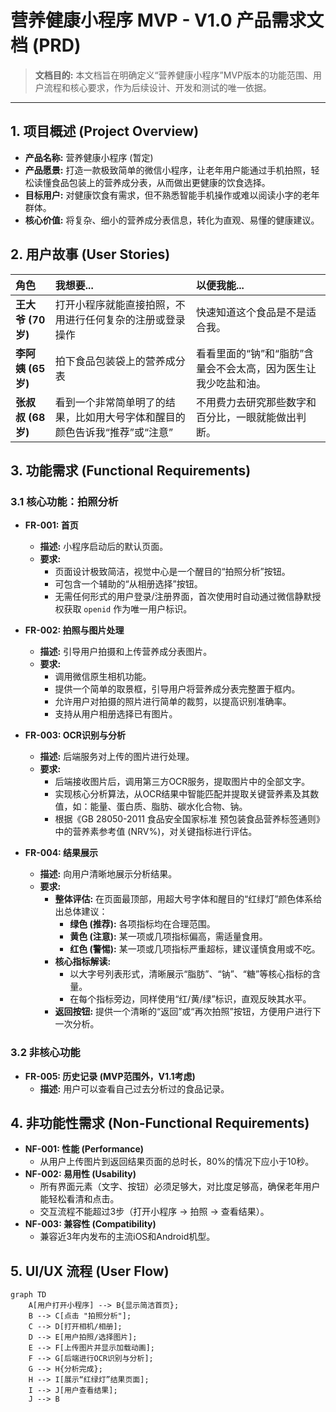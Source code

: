 # 营养健康小程序 MVP - V1.0 产品需求文档 (PRD)

> **文档目的:** 本文档旨在明确定义“营养健康小程序”MVP版本的功能范围、用户流程和核心要求，作为后续设计、开发和测试的唯一依据。

---

## 1. 项目概述 (Project Overview)

*   **产品名称:** 营养健康小程序 (暂定)
*   **产品愿景:** 打造一款极致简单的微信小程序，让老年用户能通过手机拍照，轻松读懂食品包装上的营养成分表，从而做出更健康的饮食选择。
*   **目标用户:** 对健康饮食有需求，但不熟悉智能手机操作或难以阅读小字的老年群体。
*   **核心价值:** 将复杂、细小的营养成分表信息，转化为直观、易懂的健康建议。

## 2. 用户故事 (User Stories)

| 角色 | 我想要... | 以便我能... |
| :--- | :--- | :--- |
| **王大爷 (70岁)** | 打开小程序就能直接拍照，不用进行任何复杂的注册或登录操作 | 快速知道这个食品是不是适合我。 |
| **李阿姨 (65岁)** | 拍下食品包装袋上的营养成分表 | 看看里面的“钠”和“脂肪”含量会不会太高，因为医生让我少吃盐和油。 |
| **张叔叔 (68岁)** | 看到一个非常简单明了的结果，比如用大号字体和醒目的颜色告诉我“推荐”或“注意” | 不用费力去研究那些数字和百分比，一眼就能做出判断。 |

## 3. 功能需求 (Functional Requirements)

### 3.1 核心功能：拍照分析

*   **FR-001: 首页**
    *   **描述:** 小程序启动后的默认页面。
    *   **要求:**
        *   页面设计极致简洁，视觉中心是一个醒目的“拍照分析”按钮。
        *   可包含一个辅助的“从相册选择”按钮。
        *   无需任何形式的用户登录/注册界面，首次使用时自动通过微信静默授权获取 `openid` 作为唯一用户标识。

*   **FR-002: 拍照与图片处理**
    *   **描述:** 引导用户拍摄和上传营养成分表图片。
    *   **要求:**
        *   调用微信原生相机功能。
        *   提供一个简单的取景框，引导用户将营养成分表完整置于框内。
        *   允许用户对拍摄的照片进行简单的裁剪，以提高识别准确率。
        *   支持从用户相册选择已有图片。

*   **FR-003: OCR识别与分析**
    *   **描述:** 后端服务对上传的图片进行处理。
    *   **要求:**
        *   后端接收图片后，调用第三方OCR服务，提取图片中的全部文字。
        *   实现核心分析算法，从OCR结果中智能匹配并提取关键营养素及其数值，如：能量、蛋白质、脂肪、碳水化合物、钠。
        *   根据《GB 28050-2011 食品安全国家标准 预包装食品营养标签通则》中的营养素参考值 (NRV%)，对关键指标进行评估。

*   **FR-004: 结果展示**
    *   **描述:** 向用户清晰地展示分析结果。
    *   **要求:**
        *   **整体评估:** 在页面最顶部，用超大号字体和醒目的“红绿灯”颜色体系给出总体建议：
            *   **绿色 (推荐):** 各项指标均在合理范围。
            *   **黄色 (注意):** 某一项或几项指标偏高，需适量食用。
            *   **红色 (警惕):** 某一项或几项指标严重超标，建议谨慎食用或不吃。
        *   **核心指标解读:**
            *   以大字号列表形式，清晰展示“脂肪”、“钠”、“糖”等核心指标的含量。
            *   在每个指标旁边，同样使用“红/黄/绿”标识，直观反映其水平。
        *   **返回按钮:** 提供一个清晰的“返回”或“再次拍照”按钮，方便用户进行下一次分析。

### 3.2 非核心功能

*   **FR-005: 历史记录 (MVP范围外，V1.1考虑)**
    *   **描述:** 用户可以查看自己过去分析过的食品记录。

## 4. 非功能性需求 (Non-Functional Requirements)

*   **NF-001: 性能 (Performance)**
    *   从用户上传图片到返回结果页面的总时长，80%的情况下应小于10秒。
*   **NF-002: 易用性 (Usability)**
    *   所有界面元素（文字、按钮）必须足够大，对比度足够高，确保老年用户能轻松看清和点击。
    *   交互流程不能超过3步（打开小程序 -> 拍照 -> 查看结果）。
*   **NF-003: 兼容性 (Compatibility)**
    *   兼容近3年内发布的主流iOS和Android机型。

## 5. UI/UX 流程 (User Flow)

```mermaid
graph TD
    A[用户打开小程序] --> B{显示简洁首页};
    B --> C[点击 "拍照分析"];
    C --> D[打开相机/相册];
    D --> E[用户拍照/选择图片];
    E --> F[上传图片并显示加载动画];
    F --> G[后端进行OCR识别与分析];
    G --> H{分析完成};
    H --> I[展示“红绿灯”结果页面];
    I --> J[用户查看结果];
    J --> B
```